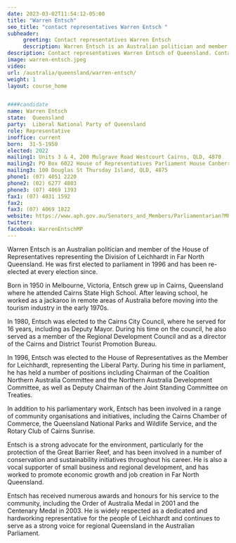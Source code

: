 ```yaml
---
date: 2023-03-02T11:54:12-05:00
title: "Warren Entsch"
seo_title: "contact representatives Warren Entsch "
subheader:
     greeting: Contact representatives Warren Entsch
     description: Warren Entsch is an Australian politician and member of the House of Representatives representing the Division of Leichhardt in Far North Queensland. 
description: Contact representatives Warren Entsch of Queensland. Contact information for Warren Entsch includes email address, phone number, and mailing address.
image: warren-entsch.jpeg
video:
url: /australia/queensland/warren-entsch/
weight: 1
layout: course_home


####candidate
name: Warren Entsch
state:	Queensland
party:	Liberal National Party of Queensland
role: Representative
inoffice: current
born:  31-5-1950
elected: 2022
mailing1: Units 3 & 4, 200 Mulgrave Road Westcourt Cairns, QLD, 4870
mailing2: PO Box 6022 House of Representatives Parliament House Canberra ACT 2600
mailing3: 100 Douglas St Thursday Island, QLD, 4875
phone1:	(07) 4051 2220
phone2: (02) 6277 4803
phone3: (07) 4069 1393
fax1: (07) 4031 1592
fax2:
fax3: (07) 4069 1822
website: https://www.aph.gov.au/Senators_and_Members/Parliamentarian?MPID=7K6
twitter:
facebook: WarrenEntschMP
---
```

Warren Entsch is an Australian politician and member of the House of Representatives representing the Division of Leichhardt in Far North Queensland. He was first elected to parliament in 1996 and has been re-elected at every election since.

Born in 1950 in Melbourne, Victoria, Entsch grew up in Cairns, Queensland where he attended Cairns State High School. After leaving school, he worked as a jackaroo in remote areas of Australia before moving into the tourism industry in the early 1970s.

In 1980, Entsch was elected to the Cairns City Council, where he served for 16 years, including as Deputy Mayor. During his time on the council, he also served as a member of the Regional Development Council and as a director of the Cairns and District Tourist Promotion Bureau.

In 1996, Entsch was elected to the House of Representatives as the Member for Leichhardt, representing the Liberal Party. During his time in parliament, he has held a number of positions including Chairman of the Coalition Northern Australia Committee and the Northern Australia Development Committee, as well as Deputy Chairman of the Joint Standing Committee on Treaties.

In addition to his parliamentary work, Entsch has been involved in a range of community organisations and initiatives, including the Cairns Chamber of Commerce, the Queensland National Parks and Wildlife Service, and the Rotary Club of Cairns Sunrise.

Entsch is a strong advocate for the environment, particularly for the protection of the Great Barrier Reef, and has been involved in a number of conservation and sustainability initiatives throughout his career. He is also a vocal supporter of small business and regional development, and has worked to promote economic growth and job creation in Far North Queensland.

Entsch has received numerous awards and honours for his service to the community, including the Order of Australia Medal in 2001 and the Centenary Medal in 2003. He is widely respected as a dedicated and hardworking representative for the people of Leichhardt and continues to serve as a strong voice for regional Queensland in the Australian Parliament.